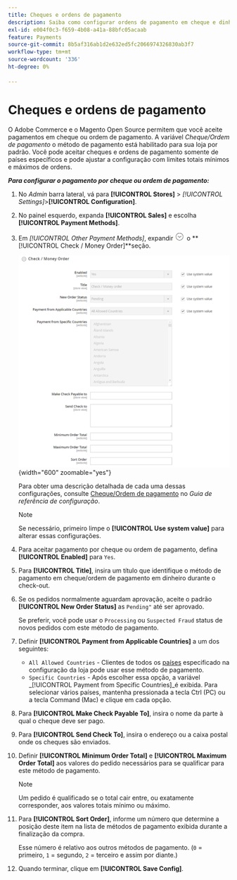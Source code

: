 ```yaml
---
title: Cheques e ordens de pagamento
description: Saiba como configurar ordens de pagamento em cheque e dinheiro como um método de pagamento offline em sua loja.
exl-id: e004f0c3-f659-4b08-a41a-88bfc05acaab
feature: Payments
source-git-commit: 8b5af316ab1d2e632ed5fc2066974326830ab3f7
workflow-type: tm+mt
source-wordcount: '336'
ht-degree: 0%

---
```


# Cheques e ordens de pagamento

O Adobe Commerce e o Magento Open Source permitem que você aceite pagamentos em cheque ou ordem de pagamento. A variável _Cheque/Ordem de pagamento_ o método de pagamento está habilitado para sua loja por padrão. Você pode aceitar cheques e ordens de pagamento somente de países específicos e pode ajustar a configuração com limites totais mínimos e máximos de ordens.

**_Para configurar o pagamento por cheque ou ordem de pagamento:_**

1. No _Admin_ barra lateral, vá para **[!UICONTROL Stores]** > _[!UICONTROL Settings]_>**[!UICONTROL Configuration]**.

1. No painel esquerdo, expanda **[!UICONTROL Sales]** e escolha **[!UICONTROL Payment Methods]**.

1. Em _[!UICONTROL Other Payment Methods]_, expandir ![Seletor de expansão](../assets/icon-display-expand.png) o **[!UICONTROL Check / Money Order]**seção.

   ![Cheque/Ordem de pagamento](../configuration-reference/sales/assets/payment-methods-check-money-order.png){width="600" zoomable="yes"}

   Para obter uma descrição detalhada de cada uma dessas configurações, consulte [Cheque/Ordem de pagamento](../configuration-reference/sales/payment-methods.md#check--money-order) no _Guia de referência de configuração_.

   >[!NOTE]
   >
   >Se necessário, primeiro limpe o **[!UICONTROL Use system value]** para alterar essas configurações.

1. Para aceitar pagamento por cheque ou ordem de pagamento, defina **[!UICONTROL Enabled]** para `Yes`.

1. Para **[!UICONTROL Title]**, insira um título que identifique o método de pagamento em cheque/ordem de pagamento em dinheiro durante o check-out.

1. Se os pedidos normalmente aguardam aprovação, aceite o padrão **[!UICONTROL New Order Status]** as `Pending"` até ser aprovado.

   Se preferir, você pode usar o `Processing` ou `Suspected Fraud` status de novos pedidos com este método de pagamento.

1. Definir **[!UICONTROL Payment from Applicable Countries]** a um dos seguintes:

   - `All Allowed Countries` - Clientes de todos os [países](../getting-started/store-details.md#country-options) especificado na configuração da loja pode usar esse método de pagamento.
   - `Specific Countries` - Após escolher essa opção, a variável _[!UICONTROL Payment from Specific Countries]_é exibida. Para selecionar vários países, mantenha pressionada a tecla Ctrl (PC) ou a tecla Command (Mac) e clique em cada opção.

1. Para **[!UICONTROL Make Check Payable To]**, insira o nome da parte à qual o cheque deve ser pago.

1. Para **[!UICONTROL Send Check To]**, insira o endereço ou a caixa postal onde os cheques são enviados.

1. Definir **[!UICONTROL Minimum Order Total]** e **[!UICONTROL Maximum Order Total]** aos valores do pedido necessários para se qualificar para este método de pagamento.

   >[!NOTE]
   >
   >Um pedido é qualificado se o total cair entre, ou exatamente corresponder, aos valores totais mínimo ou máximo.

1. Para **[!UICONTROL Sort Order]**, informe um número que determine a posição deste item na lista de métodos de pagamento exibida durante a finalização da compra.

   Esse número é relativo aos outros métodos de pagamento. (`0` = primeiro, `1` = segundo, `2` = terceiro e assim por diante.)

1. Quando terminar, clique em **[!UICONTROL Save Config]**.
